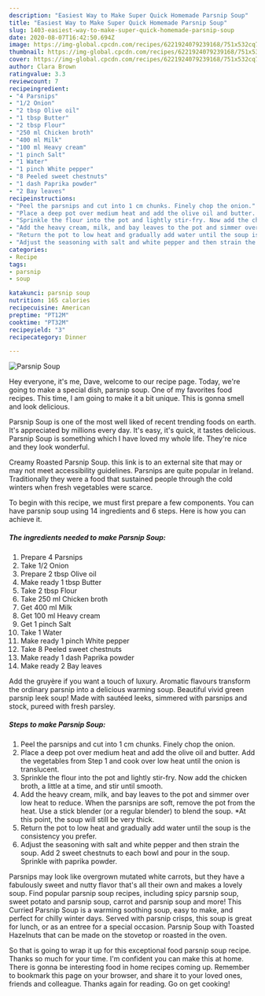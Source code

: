 ```yaml
---
description: "Easiest Way to Make Super Quick Homemade Parsnip Soup"
title: "Easiest Way to Make Super Quick Homemade Parsnip Soup"
slug: 1403-easiest-way-to-make-super-quick-homemade-parsnip-soup
date: 2020-08-07T16:42:50.694Z
image: https://img-global.cpcdn.com/recipes/6221924079239168/751x532cq70/parsnip-soup-recipe-main-photo.jpg
thumbnail: https://img-global.cpcdn.com/recipes/6221924079239168/751x532cq70/parsnip-soup-recipe-main-photo.jpg
cover: https://img-global.cpcdn.com/recipes/6221924079239168/751x532cq70/parsnip-soup-recipe-main-photo.jpg
author: Clara Brown
ratingvalue: 3.3
reviewcount: 7
recipeingredient:
- "4 Parsnips"
- "1/2 Onion"
- "2 tbsp Olive oil"
- "1 tbsp Butter"
- "2 tbsp Flour"
- "250 ml Chicken broth"
- "400 ml Milk"
- "100 ml Heavy cream"
- "1 pinch Salt"
- "1 Water"
- "1 pinch White pepper"
- "8 Peeled sweet chestnuts"
- "1 dash Paprika powder"
- "2 Bay leaves"
recipeinstructions:
- "Peel the parsnips and cut into 1 cm chunks. Finely chop the onion."
- "Place a deep pot over medium heat and add the olive oil and butter. Add the vegetables from Step 1 and cook over low heat until the onion is translucent."
- "Sprinkle the flour into the pot and lightly stir-fry. Now add the chicken broth, a little at a time, and stir until smooth."
- "Add the heavy cream, milk, and bay leaves to the pot and simmer over low heat to reduce. When the parsnips are soft, remove the pot from the heat. Use a stick blender (or a regular blender) to blend the soup. *At this point, the soup will still be very thick."
- "Return the pot to low heat and gradually add water until the soup is the consistency you prefer."
- "Adjust the seasoning with salt and white pepper and then strain the soup. Add 2 sweet chestnuts to each bowl and pour in the soup. Sprinkle with paprika powder."
categories:
- Recipe
tags:
- parsnip
- soup

katakunci: parsnip soup 
nutrition: 165 calories
recipecuisine: American
preptime: "PT12M"
cooktime: "PT32M"
recipeyield: "3"
recipecategory: Dinner

---
```



![Parsnip Soup](https://img-global.cpcdn.com/recipes/6221924079239168/751x532cq70/parsnip-soup-recipe-main-photo.jpg)

Hey everyone, it's me, Dave, welcome to our recipe page. Today, we're going to make a special dish, parsnip soup. One of my favorites food recipes. This time, I am going to make it a bit unique. This is gonna smell and look delicious.

Parsnip Soup is one of the most well liked of recent trending foods on earth. It's appreciated by millions every day. It's easy, it's quick, it tastes delicious. Parsnip Soup is something which I have loved my whole life. They're nice and they look wonderful.

Creamy Roasted Parsnip Soup. this link is to an external site that may or may not meet accessibility guidelines. Parsnips are quite popular in Ireland. Traditionally they were a food that sustained people through the cold winters when fresh vegetables were scarce.


To begin with this recipe, we must first prepare a few components. You can have parsnip soup using 14 ingredients and 6 steps. Here is how you can achieve it.

<!--inarticleads1-->

##### The ingredients needed to make Parsnip Soup:

1. Prepare 4 Parsnips
1. Take 1/2 Onion
1. Prepare 2 tbsp Olive oil
1. Make ready 1 tbsp Butter
1. Take 2 tbsp Flour
1. Take 250 ml Chicken broth
1. Get 400 ml Milk
1. Get 100 ml Heavy cream
1. Get 1 pinch Salt
1. Take 1 Water
1. Make ready 1 pinch White pepper
1. Take 8 Peeled sweet chestnuts
1. Make ready 1 dash Paprika powder
1. Make ready 2 Bay leaves


Add the gruyère if you want a touch of luxury. Aromatic flavours transform the ordinary parsnip into a delicious warming soup. Beautiful vivid green parsnip leek soup! Made with sautéed leeks, simmered with parsnips and stock, pureed with fresh parsley. 

<!--inarticleads2-->

##### Steps to make Parsnip Soup:

1. Peel the parsnips and cut into 1 cm chunks. Finely chop the onion.
1. Place a deep pot over medium heat and add the olive oil and butter. Add the vegetables from Step 1 and cook over low heat until the onion is translucent.
1. Sprinkle the flour into the pot and lightly stir-fry. Now add the chicken broth, a little at a time, and stir until smooth.
1. Add the heavy cream, milk, and bay leaves to the pot and simmer over low heat to reduce. When the parsnips are soft, remove the pot from the heat. Use a stick blender (or a regular blender) to blend the soup. *At this point, the soup will still be very thick.
1. Return the pot to low heat and gradually add water until the soup is the consistency you prefer.
1. Adjust the seasoning with salt and white pepper and then strain the soup. Add 2 sweet chestnuts to each bowl and pour in the soup. Sprinkle with paprika powder.


Parsnips may look like overgrown mutated white carrots, but they have a fabulously sweet and nutty flavor that&#39;s all their own and makes a lovely soup. Find popular parsnip soup recipes, including spicy parsnip soup, sweet potato and parsnip soup, carrot and parsnip soup and more! This Curried Parsnip Soup is a warming soothing soup, easy to make, and perfect for chilly winter days. Served with parsnip crisps, this soup is great for lunch, or as an entree for a special occasion. Parsnip Soup with Toasted Hazelnuts that can be made on the stovetop or roasted in the oven. 

So that is going to wrap it up for this exceptional food parsnip soup recipe. Thanks so much for your time. I'm confident you can make this at home. There is gonna be interesting food in home recipes coming up. Remember to bookmark this page on your browser, and share it to your loved ones, friends and colleague. Thanks again for reading. Go on get cooking!
